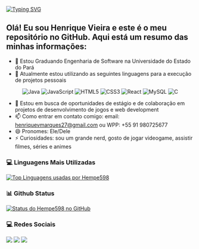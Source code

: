 <a href="https://git.io/typing-svg"><img src="https://readme-typing-svg.demolab.com?font=Fira+Code&pause=1000&width=435&lines=Bem+vindo+ao+meu+perfil" alt="Typing SVG" /></a>

## Olá! Eu sou Henrique Vieira e este é o meu repositório no GitHub. Aqui está um resumo das minhas informações:

- 🔭 Estou Graduando Engenharia de Software na Universidade do Estado do Pará 
- 🌱 Atualmente estou utilizando as seguintes linguagens para a execução de projetos pessoais 

<p align="center">
  <img src="https://img.shields.io/badge/Java-ED8B00?style=flat-square&logo=java&logoColor=white" alt="Java" />
  <img src="https://img.shields.io/badge/JavaScript-F7DF1E?style=flat-square&logo=javascript&logoColor=black" alt="JavaScript" />
  <img src="https://img.shields.io/badge/HTML5-E34F26?style=flat-square&logo=html5&logoColor=white" alt="HTML5" />
  <img src="https://img.shields.io/badge/CSS3-1572B6?style=flat-square&logo=css3&logoColor=white" alt="CSS3" />
  <img src="https://img.shields.io/badge/React-00599C?style=flat-square&logo=REACT&logoColor=white" alt="React" />
  <img src="https://img.shields.io/badge/MySQL-4479A1?style=flat-square&logo=mysql&logoColor=white" alt="MySQL" />
  <img src="https://img.shields.io/badge/C-4479A1?style=flat-square&logo=C&logoColor=white" alt="C" />
</p>

- 🤔 Estou em busca de oportunidades de estágio e de colaboração em projetos de desenvolvimento de jogos e web development
- 📫 Como entrar em contato comigo: email: henriquevmarques27@gmail.com ou WPP: +55 91 980725677
- 😄 Pronomes: Ele/Dele
- ⚡ Curiosidades: sou um grande nerd, gosto de jogar videogame, assistir filmes, séries e animes
  
<h3>💻 Linguagens Mais Utilizadas</h3>

[![Top Linguagens usadas por Hempe598](https://github-readme-stats.vercel.app/api/top-langs/?username=Hempe598&layout=compact&theme=radical)](https://github.com/Hempe598) 

<h3>📊 Github Status</h3>

[![Status do Hempe598 no GitHub](https://github-readme-stats.vercel.app/api?username=Hempe598&show_icons=true&theme=radical)](https://github.com/Hempe598)

<h3>💻 Redes Sociais</h3>

<div> 
  <a href="https://instagram.com/Hempe598" target="_blank"><img src="https://img.shields.io/badge/-Instagram-%23E4405F?style=for-the-badge&logo=instagram&logoColor=white" target="_blank"></a>
  <a href = "mailto:henriquevmarques27@gmail.com"><img src="https://img.shields.io/badge/-Gmail-%23333?style=for-the-badge&logo=gmail&logoColor=white" target="_blank"></a>
  <a href="https://www.linkedin.com/in/henrique-vieira-marques-nepomuceno-45875016a" target="_blank"><img src="https://img.shields.io/badge/-LinkedIn-%230077B5?style=for-the-badge&logo=linkedin&logoColor=white" target="_blank"></a> 
</div>

